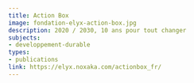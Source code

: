 ```yaml
---
title: Action Box
image: fondation-elyx-action-box.jpg
description: 2020 / 2030, 10 ans pour tout changer
subjects:
- developpement-durable
types:
- publications
link: https://elyx.noxaka.com/actionbox_fr/
---
```

